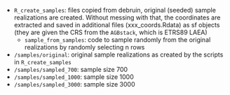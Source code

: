 * `R_create_samples`: files copied from debruin, original (seeded) sample realizations are created. Without messing with that, the coordinates are extracted and saved in additional files (xxx_coords.Rdata) as sf objects (they are given the CRS from the `AGBstack`, which is ETRS89 LAEA)
  * `sample_from_samples`: code to sample randomly from the original realizations by randomly selecting n rows
* `/samples/original`: original sample realizations as created by the scripts in `R_create_samples`
* `/samples/sampled_700`: sample size 700
* `/samples/sampled_1000`: sample size 1000
* `/samples/sampled_3000`: sample size 3000

